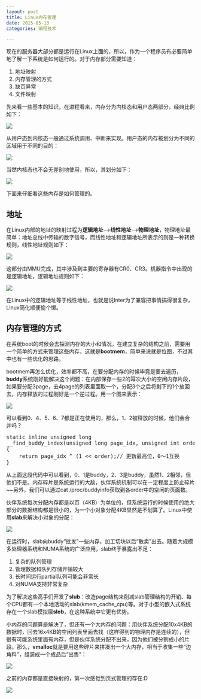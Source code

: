 ```yaml
---
layout: post
title: Linux内存管理
date: 2015-05-13
categories: 编程技术

---
```


现在的服务器大部分都是运行在Linux上面的，所以，作为一个程序员有必要简单地了解一下系统是如何运行的。对于内存部分需要知道：

1. 地址映射
2. 内存管理的方式
3. 缺页异常
4. 文件映射

先来看一些基本的知识，在进程看来，内存分为内核态和用户态两部分，经典比例如下：

![](http://7xiz10.com1.z0.glb.clouddn.com/Linux内存-虚拟地址.png)

从用户态到内核态一般通过系统调用、中断来实现。用户态的内存被划分为不同的区域用于不同的目的：

![](http://7xiz10.com1.z0.glb.clouddn.com/Linux内存-用户区分段.png)

当然内核态也不会无差别地使用，所以，其划分如下：

![](http://7xiz10.com1.z0.glb.clouddn.com/Linux内存-内核地址空间划分.png)

下面来仔细看这些内存是如何管理的。

## 地址

在Linux内部的地址的映射过程为**逻辑地址**-->**线性地址**-->**物理地址**，物理地址最简单：地址总线中传输的数字信号，而线性地址和逻辑地址所表示的则是一种转换规则，线性地址规则如下：

![](http://7xiz10.com1.z0.glb.clouddn.com/Linux内存-线性地址.png)

这部分由MMU完成，其中涉及到主要的寄存器有CR0、CR3。机器指令中出现的是逻辑地址，逻辑地址规则如下：

![](http://7xiz10.com1.z0.glb.clouddn.com/Linux内存-逻辑地址.png)

在Linux中的逻辑地址等于线性地址，也就是说Inter为了兼容把事情搞得很复杂，Linux简化顺便偷个懒。

## 内存管理的方式

在系统boot的时候会去探测内存的大小和情况，在建立复杂的结构之前，需要用一个简单的方式来管理这些内存，这就是**bootmem**，简单来说就是位图，不过其中也有一些优化的思路。

bootmem再怎么优化，效率都不高，在要分配内存的时候毕竟是要去遍历，**buddy**系统刚好能解决这个问题：在内部保存一些2的幂次大小的空闲内存片段，如果要分配3page，去4page的列表里面取一个，分配3个之后将剩下的1个放回去，内存释放的过程刚好是一个逆过程。用一个图来表示：

![](http://7xiz10.com1.z0.glb.clouddn.com/Linux内存-伙伴系统.png)

可以看到0、4、5、6、7都是正在使用的，那么，1、2被释放的时候，他们会合并吗？

<pre class="prettyprint">
static inline unsigned long
__find_buddy_index(unsigned long page_idx, unsigned int order)
{
    return page_idx ^ (1 &lt;&lt; order);// 更新最高位，0～1互换
}
</pre>

从上面这段代码中可以看到，0、1是buddy，2、3是buddy，虽然1、2相邻，但他们不是。内存碎片是系统运行的大敌，伙伴系统机制可以在一定程度上防止碎片~~另外，我们可以通过cat /proc/buddyinfo获取到各order中的空闲的页面数。

伙伴系统每次分配内存都是以页（4KB）为单位的，但系统运行的时候使用的绝大部分的数据结构都是很小的，为一个小对象分配4KB显然是不划算了。Linux中使用**slab**来解决小对象的分配：

![](http://7xiz10.com1.z0.glb.clouddn.com/Linux内存-SLAB.png)

在运行时，slab向buddy“批发”一些内存，加工切块以后“散卖”出去。随着大规模多处理器系统和NUMA系统的广泛应用，slab终于暴露出不足：

1. 复杂的队列管理
2. 管理数据和队列存储开销较大
3. 长时间运行partial队列可能会非常长
4. 对NUMA支持非常复杂

为了解决这些高手们开发了**slub**：改造page结构来削减slab管理结构的开销、每个CPU都有一个本地活动的slab(kmem_cache_cpu)等。对于小型的嵌入式系统存在一个slab模拟层**slob**，在这种系统中它更有优势。

小内存的问题算是解决了，但还有一个大内存的问题：用伙伴系统分配10x4KB的数据时，回去16x4KB的空闲列表里面去找（这样得到的物理内存是连续的），但很有可能系统里面有内存，但是伙伴系统分配不出来，因为他们被分割成小的片段。那么，**vmalloc**就是要用这些碎片来拼凑出一个大内存，相当于收集一些“边角料”，组装成一个成品后“出售”：

![](http://7xiz10.com1.z0.glb.clouddn.com/Linux内存-非连续内存.png)

之前的内存都是直接映射的，第一次感觉到页式管理的存在:D





![](http://7xiz10.com1.z0.glb.clouddn.com/Linux内存-ALL.png)











